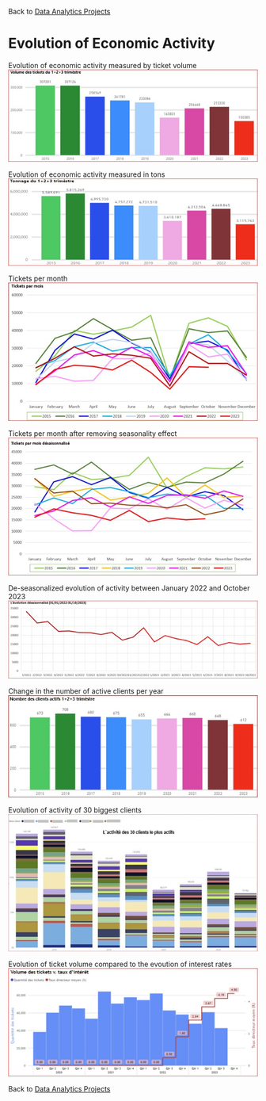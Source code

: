 Back to [Data Analytics Projects](<../../README.md>)
# **Evolution of Economic Activity**


Evolution of economic activity measured by ticket volume\
![](<1 Ticket volume.jpg>)

Evolution of economic activity measured in tons\
![](<2 Volume in tons.jpg>)

Tickets per month\
![](<3 Tickets per month.jpg>)

Tickets per month after removing seasonality effect\
![](<4 Deseasonalised tickets per month.jpg>)

De-seasonalized evolution of activity between January 2022 and October 2023\
![](<5 Deseasonalised evolution of activity.jpg>)

Change in the number of active clients per year\
![](<6 Active clients.jpg>)

Evolution of activity of 30 biggest clients\
![](<7 activity of 30 biggest clients.jpg>)

Evolution of ticket volume compared to the evoution of interest rates\
![](<8 Ticket volume v. interest rate.jpg>)

Back to [Data Analytics Projects](<../../README.md>)